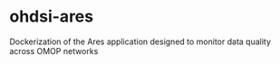 # ohdsi-ares
 Dockerization of the Ares application designed to monitor data quality across OMOP networks
